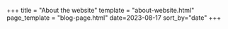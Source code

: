 +++
title = "About the website"
template = "about-website.html"
page_template = "blog-page.html"
date=2023-08-17
sort_by="date"
+++